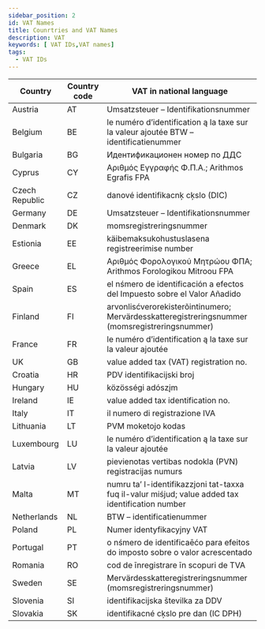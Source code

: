 ```yaml
---
sidebar_position: 2
id: VAT Names 
title: Counrtries and VAT Names
description: VAT 
keywords: [ VAT IDs,VAT names]
tags:
  - VAT IDs
---
```



|Country|Country code|VAT in national language|
|--|--|--|
|Austria|AT|Umsatzsteuer – Identifikationsnummer|
|Belgium|BE|le numéro d’identification ą la taxe sur la valeur ajoutée BTW – identificatienummer|
|Bulgaria|BG|Идентификационен номер по ДДС|
|Cyprus|CY|Αριθμός Εγγραφής Φ.Π.Α.; Arithmos Egrafis FPA|
|Czech Republic|CZ|danové identifikacnķ cķslo (DIC)|
|Germany|DE|Umsatzsteuer – Identifikationsnummer|
|Denmark|DK|momsregistreringsnummer|
|Estionia|EE|käibemaksukohustuslasena registreerimise number|
|Greece|EL|Αριθμός Φορολογικού Μητρώου ΦΠΑ; Arithmos Forologikou Mitroou FPA|
|Spain|ES|el nśmero de identificación a efectos del Impuesto sobre el Valor Añadido|
|Finland|FI|arvonlisćverorekisterõintinumero; Mervärdesskatteregistreringsnummer (momsregistreringsnummer)|
|France|FR|le numéro d’identification ą la taxe sur la valeur ajoutée|
|UK|GB|value added tax (VAT) registration no.|
|Croatia|HR|PDV identifikacijski broj|
|Hungary|HU|közösségi adószįm|
|Ireland|IE|value added tax identification no.|
|Italy|IT|il numero di registrazione IVA|
|Lithuania|LT|PVM moketojo kodas|
|Luxembourg|LU|le numéro d’identification ą la taxe sur la valeur ajoutée|
|Latvia|LV|pievienotas vertibas nodokla (PVN) registracijas numurs|
|Malta|MT|numru ta’ l-identifikazzjoni tat-taxxa fuq il-valur miśjud; value added tax identification number|
|Netherlands|NL|BTW – identificatienummer|
|Poland|PL|Numer identyfikacyjny VAT|
|Portugal|PT|o nśmero de identificaēćo para efeitos do imposto sobre o valor acrescentado|
|Romania|RO|cod de īnregistrare īn scopuri de TVA|
|Sweden|SE|Mervärdesskatteregistreringsnummer (momsregistreringsnummer)|
|Slovenia|SI|identifikacijska številka za DDV|
|Slovakia|SK|identifikacné cķslo pre dan (IC DPH)|
